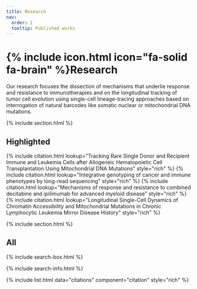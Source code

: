 ```yaml
---
title: Research
nav:
  order: 1
  tooltip: Published works
---
```


# {% include icon.html icon="fa-solid fa-brain" %}Research

Our research focuses the dissection of mechanisms that underlie response and resistance to 
immunotherapies and on the longitudinal tracking of tumor cell evolution using single-cell
lineage-tracing approaches based on interrogation of natural barcodes like somatic nuclear 
or mitochondrial DNA mutations. 

{% include section.html %}

## Highlighted

{% include citation.html lookup="Tracking Rare Single Donor and Recipient Immune and Leukemia Cells after Allogeneic Hematopoietic Cell Transplantation Using Mitochondrial DNA Mutations" style="rich" %}
{% include citation.html lookup="Integrative genotyping of cancer and immune phenotypes by long-read sequencing" style="rich" %}
{% include citation.html lookup="Mechanisms of response and resistance to combined decitabine and ipilimumab for advanced myeloid disease" style="rich" %}
{% include citation.html lookup="Longitudinal Single-Cell Dynamics of Chromatin Accessibility and Mitochondrial Mutations in Chronic Lymphocytic Leukemia Mirror Disease History" style="rich" %}

{% include section.html %}

## All

{% include search-box.html %}

{% include search-info.html %}

{% include list.html data="citations" component="citation" style="rich" %}
